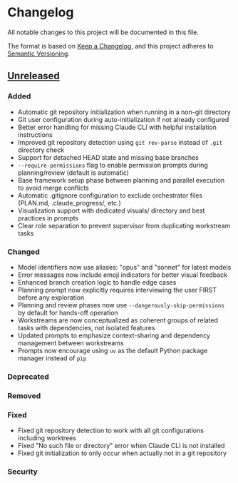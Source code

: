 # Changelog

All notable changes to this project will be documented in this file.

The format is based on [Keep a Changelog](https://keepachangelog.com/en/1.0.0/),
and this project adheres to [Semantic Versioning](https://semver.org/spec/v2.0.0.html).

## [Unreleased]

### Added
- Automatic git repository initialization when running in a non-git directory
- Git user configuration during auto-initialization if not already configured
- Better error handling for missing Claude CLI with helpful installation instructions
- Improved git repository detection using `git rev-parse` instead of `.git` directory check
- Support for detached HEAD state and missing base branches
- `--require-permissions` flag to enable permission prompts during planning/review (default is automatic)
- Base framework setup phase between planning and parallel execution to avoid merge conflicts
- Automatic .gitignore configuration to exclude orchestrator files (PLAN.md, .claude_progress/, etc.)
- Visualization support with dedicated visuals/ directory and best practices in prompts
- Clear role separation to prevent supervisor from duplicating workstream tasks

### Changed
- Model identifiers now use aliases: "opus" and "sonnet" for latest models
- Error messages now include emoji indicators for better visual feedback
- Enhanced branch creation logic to handle edge cases
- Planning prompt now explicitly requires interviewing the user FIRST before any exploration
- Planning and review phases now use `--dangerously-skip-permissions` by default for hands-off operation
- Workstreams are now conceptualized as coherent groups of related tasks with dependencies, not isolated features
- Updated prompts to emphasize context-sharing and dependency management between workstreams
- Prompts now encourage using `uv` as the default Python package manager instead of `pip`

### Deprecated

### Removed

### Fixed
- Fixed git repository detection to work with all git configurations including worktrees
- Fixed "No such file or directory" error when Claude CLI is not installed
- Fixed git initialization to only occur when actually not in a git repository

### Security

[unreleased]: https://github.com/kmaurinjones/claude-orchestrator/compare/v0.1.0...HEAD